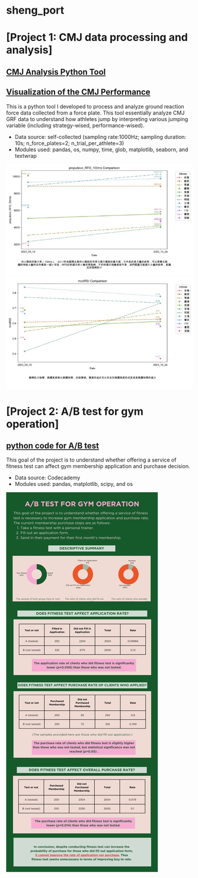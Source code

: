 # sheng_port

# [Project 1: CMJ data processing and analysis]

## [CMJ Analysis Python Tool](https://github.com/shengsandc/CMJ-analysis/blob/5241994d198cac9bfa7b9d90a3d169296753b9c5/CMJ.py)
## [Visualization of the CMJ Performance](https://github.com/shengsandc/CMJ-analysis/blob/500ed6ee0720c13eb4c9b02df1defc3f97fde44c/CMJ_visualisation.py)
This is a python tool I developed to process and analyze ground reaction force data collected from a force plate. This tool essentially analyze CMJ GRF data to understand how athletes jump by interpreting various jumping variable (including strategy-wised, performance-wised).

* Data source: self-collected (sampling rate:1000Hz; sampling duration: 10s; n_force_plates=2; n_trial_per_athlete=3)
* Modules used: pandas, os, numpy, time, glob, matplotlib, seaborn, and textwrap

![](CMJ_RFD_Image.jpg) 
![](CMJ_RSI_Image.jpg)

# [Project 2: A/B test for gym operation]
## [python code for A/B test](https://github.com/shengsandc/sheng_port/blob/0aff84caa6ee79a501c4eceef2a18bb08ae524f6/fitness_test.py)
This goal of the project is to understand whether offering a service of fitness test can affect gym membership application and purchase decision.

* Data source: Codecademy
* Modules used: pandas, matplotlib, scipy, and os

![](AB_test_for_gym_operation.jpg)
